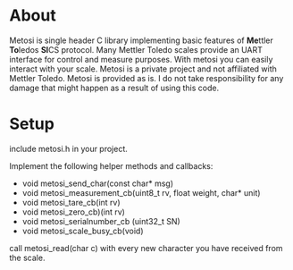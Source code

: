 # About

Metosi is single header C library implementing basic features of <b>Me</b>ttler <b>To</b>ledos <b>SI</b>CS protocol.
Many Mettler Toledo scales provide an UART interface for control and measure purposes. With metosi you can easily interact with your scale.
Metosi is a private project and not affiliated with Mettler Toledo. Metosi is provided as is. I do not take responsibility for any damage that might happen as a result of using this code.

# Setup

include metosi.h in your project.

Implement the following helper methods and callbacks:

- void metosi_send_char(const char* msg)
- void metosi_measurement_cb(uint8_t rv, float weight, char* unit)
- void metosi_tare_cb(int rv)
- void metosi_zero_cb)(int rv)
- void metosi_serialnumber_cb (uint32_t SN)
- void metosi_scale_busy_cb(void)


call metosi_read(char c) with every new character you have received from the scale.
